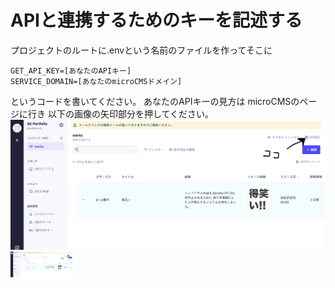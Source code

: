 # APIと連携するためのキーを記述する
プロジェクトのルートに.envという名前のファイルを作ってそこに

```
GET_API_KEY=[あなたのAPIキー]
SERVICE_DOMAIN=[あなたのmicroCMSドメイン]
```
というコードを書いてください。
あなたのAPIキーの見方は
microCMSのページに行き
以下の画像の矢印部分を押してください。
![howToFindYourAPIKey](image/howToFindYourAPIKey.png "howToFindYourAPIKey")
<img src="image/howToFindYourAPIKey.png" width="100px">
        